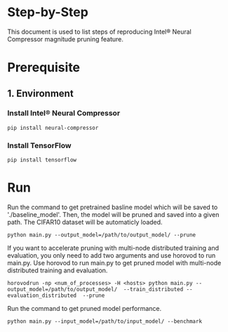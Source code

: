 Step-by-Step
============

This document is used to list steps of reproducing Intel® Neural Compressor magnitude pruning feature.


# Prerequisite

## 1. Environment

###  Install Intel® Neural Compressor
```shell
pip install neural-compressor
```
### Install TensorFlow
```shell
pip install tensorflow
```

# Run
Run the command to get pretrained basline model which will be saved to './baseline_model'. Then, the model will be pruned and saved into a given path.
The CIFAR10 dataset will be automaticly loaded.
```shell
python main.py --output_model=/path/to/output_model/ --prune
```
If you want to accelerate pruning with multi-node distributed training and evaluation, you only need to add two arguments and use horovod to run main.py.
Use horovod to run main.py to get pruned model with multi-node distributed training and evaluation.
```shell
horovodrun -np <num_of_processes> -H <hosts> python main.py --output_model=/path/to/output_model/  --train_distributed --evaluation_distributed  --prune
```

Run the command to get pruned model performance.
```shell
python main.py --input_model=/path/to/input_model/ --benchmark
```